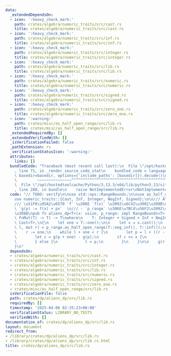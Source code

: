 ```yaml
---
data:
  _extendedDependsOn:
  - icon: ':heavy_check_mark:'
    path: crates/algebra/numeric_traits/src/cast.rs
    title: crates/algebra/numeric_traits/src/cast.rs
  - icon: ':heavy_check_mark:'
    path: crates/algebra/numeric_traits/src/inf.rs
    title: crates/algebra/numeric_traits/src/inf.rs
  - icon: ':heavy_check_mark:'
    path: crates/algebra/numeric_traits/src/integer.rs
    title: crates/algebra/numeric_traits/src/integer.rs
  - icon: ':heavy_check_mark:'
    path: crates/algebra/numeric_traits/src/lib.rs
    title: crates/algebra/numeric_traits/src/lib.rs
  - icon: ':heavy_check_mark:'
    path: crates/algebra/numeric_traits/src/numeric.rs
    title: crates/algebra/numeric_traits/src/numeric.rs
  - icon: ':heavy_check_mark:'
    path: crates/algebra/numeric_traits/src/signed.rs
    title: crates/algebra/numeric_traits/src/signed.rs
  - icon: ':heavy_check_mark:'
    path: crates/algebra/numeric_traits/src/zero_one.rs
    title: crates/algebra/numeric_traits/src/zero_one.rs
  - icon: ':warning:'
    path: crates/misc/as_half_open_range/src/lib.rs
    title: crates/misc/as_half_open_range/src/lib.rs
  _extendedRequiredBy: []
  _extendedVerifiedWith: []
  _isVerificationFailed: false
  _pathExtension: rs
  _verificationStatusIcon: ':warning:'
  attributes:
    links: []
  bundledCode: "Traceback (most recent call last):\n  File \"/opt/hostedtoolcache/Python/3.13.3/x64/lib/python3.13/site-packages/onlinejudge_verify/documentation/build.py\"\
    , line 71, in _render_source_code_stat\n    bundled_code = language.bundle(stat.path,\
    \ basedir=basedir, options={'include_paths': [basedir]}).decode()\n          \
    \         ~~~~~~~~~~~~~~~^^^^^^^^^^^^^^^^^^^^^^^^^^^^^^^^^^^^^^^^^^^^^^^^^^^^^^^^^^^^^^^^^^\n\
    \  File \"/opt/hostedtoolcache/Python/3.13.3/x64/lib/python3.13/site-packages/onlinejudge_verify/languages/rust.py\"\
    , line 288, in bundle\n    raise NotImplementedError\nNotImplementedError\n"
  code: "// TODO: verify\n\nuse std::ops::RangeBounds;\n\nuse as_half_open_range::AsHalfOpenRange;\n\
    use numeric_traits::{Cast, Inf, Integer, NegInf, Signed};\n\n/// Aliens DP  \n\
    /// \u51F8\u95A2\u6570 `f` \u306E `f(x)` \u3092\u6C42\u3081\u308B\n///\n/// -\
    \ `g(p) := f(x) + px`  \n/// - `p_range` \u306E\u7BC4\u56F2\u3092\u63A2\u7D22\u3059\
    \u308B\npub fn aliens_dp<T>(x: usize, p_range: impl RangeBounds<T>, mut g: impl\
    \ FnMut(T) -> T) -> T\nwhere\n    T: Integer + Signed + Inf + NegInf,\n    usize:\
    \ Cast<T>,\n{\n    let one = T::one();\n\n    let x = x.cast();\n    let (mut\
    \ l, mut r) = p_range.as_half_open_range(T::neg_inf(), T::inf());\n    l -= one;\n\
    \    r -= one;\n    while l + one < r {\n        let p = l + ((r - l) >> 1);\n\
    \        let c = g(p + one) - g(p);\n        if c <= x {\n            r = p;\n\
    \        } else {\n            l = p;\n        }\n    }\n\n    g(r) - r * x\n\
    }\n"
  dependsOn:
  - crates/algebra/numeric_traits/src/cast.rs
  - crates/algebra/numeric_traits/src/inf.rs
  - crates/algebra/numeric_traits/src/integer.rs
  - crates/algebra/numeric_traits/src/lib.rs
  - crates/algebra/numeric_traits/src/numeric.rs
  - crates/algebra/numeric_traits/src/signed.rs
  - crates/algebra/numeric_traits/src/zero_one.rs
  - crates/misc/as_half_open_range/src/lib.rs
  isVerificationFile: false
  path: crates/dp/aliens_dp/src/lib.rs
  requiredBy: []
  timestamp: '2025-04-06 02:35:23+00:00'
  verificationStatus: LIBRARY_NO_TESTS
  verifiedWith: []
documentation_of: crates/dp/aliens_dp/src/lib.rs
layout: document
redirect_from:
- /library/crates/dp/aliens_dp/src/lib.rs
- /library/crates/dp/aliens_dp/src/lib.rs.html
title: crates/dp/aliens_dp/src/lib.rs
---
```

